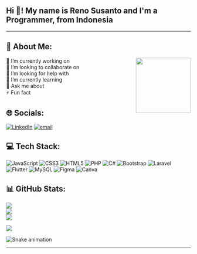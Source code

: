 
<h2 align="left">Hi 👋! My name is Reno Susanto and I'm a Programmer, from Indonesia</h2>

---

## 💫 About Me:
<img align="right" height="150" src="https://i.imgflip.com/65efzo.gif"  />

🔭 I’m currently working on<br>👯 I’m looking to collaborate on<br>🤝 I’m looking for help with<br>🌱 I’m currently learning<br>💬 Ask me about<br>⚡ Fun fact


## 🌐 Socials:
[![LinkedIn](https://img.shields.io/badge/LinkedIn-%230077B5.svg?logo=linkedin&logoColor=white)](https://linkedin.com/in/reno-susanto-95b554217) [![email](https://img.shields.io/badge/Email-D14836?logo=gmail&logoColor=white)](mailto:renos8157@gmail.com) 

## 💻 Tech Stack:
![JavaScript](https://img.shields.io/badge/javascript-%23323330.svg?style=for-the-badge&logo=javascript&logoColor=%23F7DF1E) ![CSS3](https://img.shields.io/badge/css3-%231572B6.svg?style=for-the-badge&logo=css3&logoColor=white) ![HTML5](https://img.shields.io/badge/html5-%23E34F26.svg?style=for-the-badge&logo=html5&logoColor=white) ![PHP](https://img.shields.io/badge/php-%23777BB4.svg?style=for-the-badge&logo=php&logoColor=white) ![C#](https://img.shields.io/badge/c%23-%23239120.svg?style=for-the-badge&logo=csharp&logoColor=white) ![Bootstrap](https://img.shields.io/badge/bootstrap-%238511FA.svg?style=for-the-badge&logo=bootstrap&logoColor=white) ![Laravel](https://img.shields.io/badge/laravel-%23FF2D20.svg?style=for-the-badge&logo=laravel&logoColor=white) ![Flutter](https://img.shields.io/badge/Flutter-%2302569B.svg?style=for-the-badge&logo=Flutter&logoColor=white) ![MySQL](https://img.shields.io/badge/mysql-4479A1.svg?style=for-the-badge&logo=mysql&logoColor=white) ![Figma](https://img.shields.io/badge/figma-%23F24E1E.svg?style=for-the-badge&logo=figma&logoColor=white) ![Canva](https://img.shields.io/badge/Canva-%2300C4CC.svg?style=for-the-badge&logo=Canva&logoColor=white)
## 📊 GitHub Stats:
![](https://github-readme-stats.vercel.app/api?username=Eno1933&theme=calm&hide_border=false&include_all_commits=false&count_private=false)<br/>
![](https://nirzak-streak-stats.vercel.app/?user=Eno1933&theme=calm&hide_border=false)<br/>
![](https://github-readme-stats.vercel.app/api/top-langs/?username=Eno1933&theme=calm&hide_border=false&include_all_commits=false&count_private=false&layout=compact)

[![](https://visitcount.itsvg.in/api?id=Eno1933&icon=0&color=0)](https://visitcount.itsvg.in)
<br clear="both">

<img src="https://raw.githubusercontent.com/maurodesouza/maurodesouza/output/snake.svg" alt="Snake animation" />

---
<!-- Proudly created with GPRM ( https://gprm.itsvg.in ) -->